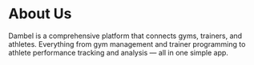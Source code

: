 # About Us

Dambel is a comprehensive platform that connects gyms, trainers, and athletes. Everything from gym management and trainer programming to athlete performance tracking and analysis — all in one simple app.

